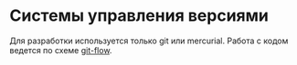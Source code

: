 # Системы управления версиями

Для разработки используется только git или mercurial. Работа с кодом
ведется по схеме [git-flow][].

  [git-flow]: http://nvie.com/posts/a-successful-git-branching-model/
